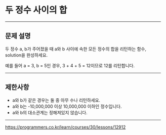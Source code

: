# 두 정수 사이의 합

---

## 문제 설명

두 정수 a, b가 주어졌을 때 a와 b 사이에 속한 모든 정수의 합을 리턴하는 함수, solution을 완성하세요.

예를 들어 a = 3, b = 5인 경우, 3 + 4 + 5 = 12이므로 12를 리턴합니다.

---

## 제한사항

- a와 b가 같은 경우는 둘 중 아무 수나 리턴하세요.
- a와 b는 -10,000,000 이상 10,000,000 이하인 정수입니다.
- a와 b의 대소관계는 정해져있지 않습니다.

---

https://programmers.co.kr/learn/courses/30/lessons/12912

